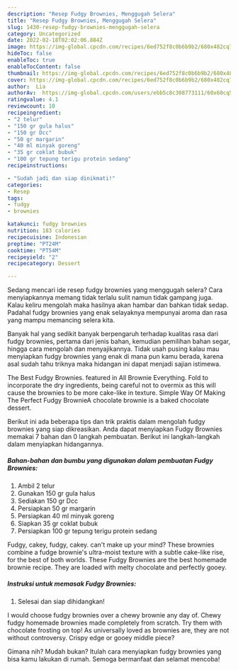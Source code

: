 ```yaml
---
description: "Resep Fudgy Brownies, Menggugah Selera"
title: "Resep Fudgy Brownies, Menggugah Selera"
slug: 1430-resep-fudgy-brownies-menggugah-selera
category: Uncategorized
date: 2022-02-18T02:02:06.884Z
image: https://img-global.cpcdn.com/recipes/6ed752f8c0b6b9b2/680x482cq70/fudgy-brownies-foto-resep-utama.jpg
hideToc: false
enableToc: true
enableTocContent: false
thumbnail: https://img-global.cpcdn.com/recipes/6ed752f8c0b6b9b2/680x482cq70/fudgy-brownies-foto-resep-utama.jpg
cover: https://img-global.cpcdn.com/recipes/6ed752f8c0b6b9b2/680x482cq70/fudgy-brownies-foto-resep-utama.jpg
author:  Lia
authorAv:  https://img-global.cpcdn.com/users/ebb5c8c308773111/60x60cq50/avatar.jpg
ratingvalue: 4.1
reviewcount: 10
recipeingredient:
- "2 telur"
- "150 gr gula halus"
- "150 gr Dcc"
- "50 gr margarin"
- "40 ml minyak goreng"
- "35 gr coklat bubuk"
- "100 gr tepung terigu protein sedang"
recipeinstructions:

- "Sudah jadi dan siap dinikmati!"
categories:
- Resep
tags:
- fudgy
- brownies

katakunci: fudgy brownies 
nutrition: 183 calories
recipecuisine: Indonesian
preptime: "PT24M"
cooktime: "PT54M"
recipeyield: "2"
recipecategory: Dessert

---
```



Sedang mencari ide resep fudgy brownies yang menggugah selera? Cara menyiapkannya memang tidak terlalu sulit namun tidak gampang juga. Kalau keliru mengolah maka hasilnya akan hambar dan bahkan tidak sedap. Padahal fudgy brownies yang enak selayaknya mempunyai aroma dan rasa yang mampu memancing selera kita.


Banyak hal yang sedikit banyak berpengaruh terhadap kualitas rasa dari fudgy brownies, pertama dari jenis bahan, kemudian pemilihan bahan segar, hingga cara mengolah dan menyajikannya. Tidak usah pusing kalau mau menyiapkan fudgy brownies yang enak di mana pun kamu berada, karena asal sudah tahu triknya maka hidangan ini dapat menjadi sajian istimewa.

The Best Fudgy Brownies. featured in All Brownie Everything. Fold to incorporate the dry ingredients, being careful not to overmix as this will cause the brownies to be more cake-like in texture. Simple Way Of Making The Perfect Fudgy BrownieA chocolate brownie is a baked chocolate dessert.


Berikut ini ada beberapa tips dan trik praktis dalam mengolah fudgy brownies yang siap dikreasikan. Anda dapat menyiapkan Fudgy Brownies memakai 7 bahan dan 0 langkah pembuatan. Berikut ini langkah-langkah dalam menyiapkan hidangannya.

<!--inarticleads1-->

##### Bahan-bahan dan bumbu yang digunakan dalam pembuatan Fudgy Brownies:

1. Ambil 2 telur
1. Gunakan 150 gr gula halus
1. Sediakan 150 gr Dcc
1. Persiapkan 50 gr margarin
1. Persiapkan 40 ml minyak goreng
1. Siapkan 35 gr coklat bubuk
1. Persiapkan 100 gr tepung terigu protein sedang


Fudgy, cakey, fudgy, cakey. can&#39;t make up your mind? These brownies combine a fudge brownie&#39;s ultra-moist texture with a subtle cake-like rise, for the best of both worlds. These Fudgy Brownies are the best homemade brownie recipe. They are loaded with melty chocolate and perfectly gooey. 

<!--inarticleads2-->

##### Instruksi untuk memasak Fudgy Brownies:


1. Selesai dan siap dihidangkan!

I would choose fudgy brownies over a chewy brownie any day of. Chewy fudgy homemade brownies made completely from scratch. Try them with chocolate frosting on top! As universally loved as brownies are, they are not without controversy. Crispy edge or gooey middle piece? 

Gimana nih? Mudah bukan? Itulah cara menyiapkan fudgy brownies yang bisa kamu lakukan di rumah. Semoga bermanfaat dan selamat mencoba!

